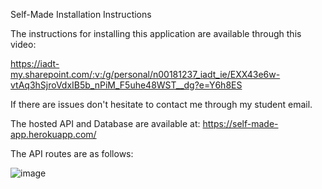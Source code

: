Self-Made Installation Instructions

The instructions for installing this application are available through this video: 


https://iadt-my.sharepoint.com/:v:/g/personal/n00181237_iadt_ie/EXX43e6w-vtAq3hSjroVdxIB5b_nPiM_F5uhe48WST__dg?e=Y6h8ES


If there are issues don't hesitate to contact me through my student email.


The hosted API and Database are available at: https://self-made-app.herokuapp.com/

The API routes are as follows: 

![image](https://user-images.githubusercontent.com/18499303/118297207-c02adb80-b4d5-11eb-8a35-80f22f105d16.png)
